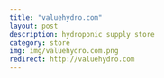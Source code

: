 ```yaml
---
title: "valuehydro.com"
layout: post
description: hydroponic supply store
category: store
img: img/valuehydro.com.png
redirect: http://valuehydro.com
---
```


